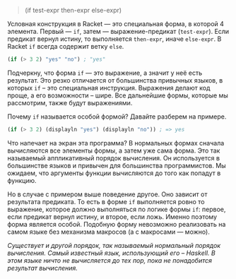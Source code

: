 
> (if test-expr then-expr else-expr)

Условная конструкция в Racket — это специальная форма, в которой 4 элемента. Первый — `if`, затем — выражение-предикат (`test-expr`). Если предикат вернул истину, то выполняется `then-expr`, иначе `else-expr`. В Racket `if` всегда содержит ветку `else`.

```scheme
(if (> 3 2) "yes" "no") ; "yes"
```

Подчеркну, что форма `if` — это выражение, а значит у неё есть результат. Это резко отличается от большинства привычных языков, в которых `if` – это специальная инструкция. Выражения делают код проще, а его возможности – шире. Все дальнейшие формы, которые мы рассмотрим, также будут выражениями.

Почему `if` называется особой формой? Давайте разберем на примере.

```scheme
(if (> 3 2) (displayln "yes") (displayln "no")) ; => yes
```

Что напечает на экран эта программа? В нормальных формах сначала вычисляются все элементы формы, а затем уже сама форма. Это так называемый аппликативный порядок вычисления. Он используется в большинстве языков и привычен для большинства программистов. Мы ожидаем, что аргументы функции вычисляются до того как попадут в функцию.

Но в случае с примером выше поведение другое. Оно зависит от результата предиката. То есть в форме `if` выполняется ровно то выражение, которое должно выполняться по логике формы `if`: первое, если предикат вернул истину, и второе, если ложь. Именно поэтому форма является особой. Подобную форму невозможно реализовать на самом языке без механизма макросов (а с макросами — можно).

_Существует и другой порядок, так называемый нормальный порядок вычисления. Самый известный язык, использующий его – Haskell. В этом языке ничто не вычисляется до тех пор, пока не понадобится результат вычисления._
